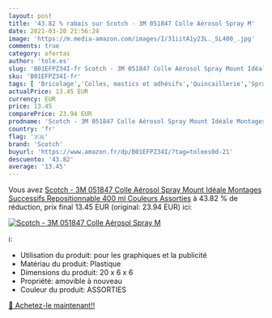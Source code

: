 ```yaml
---
layout: post
title: '43.82 % rabais sur Scotch - 3M 051847 Colle Aérosol Spray M'
date: 2021-03-20 21:56:24
image: 'https://m.media-amazon.com/images/I/31iitA1y23L._SL400_.jpg'
comments: true
category: ofertas
author: 'tole.es'
slug: 'B01EFPZ34I-fr Scotch - 3M 051847 Colle Aérosol Spray Mount Idéale...'
sku: 'B01EFPZ34I-fr'
tags: [ 'Bricolage','Colles, mastics et adhésifs','Quincaillerie','Sprays adhésifs','scotch', ]
actualPrice: 13.45 EUR
currency: EUR
price: 13.45
comparePrice: 23.94 EUR
prodname: 'Scotch - 3M 051847 Colle Aérosol Spray Mount Idéale Montages Successifs Repositionnable 400 ml Couleurs Assorties'
country: 'fr'
flag: '🇫🇷'
brand: 'Scotch'
buyurl: 'https://www.amazon.fr/dp/B01EFPZ34I/?tag=tolees0d-21'
descuento: '43.82'
average: '13.45'
---
```


Vous avez [Scotch - 3M 051847 Colle Aérosol Spray Mount Idéale Montages Successifs Repositionnable 400 ml Couleurs Assorties](https://www.amazon.fr/dp/B01EFPZ34I/?tag=tolees0d-21)  à  43.82 % de réduction, prix final  13.45 EUR (original: 23.94 EUR) ici:

[![Scotch - 3M 051847 Colle Aérosol Spray M](https://m.media-amazon.com/images/I/31iitA1y23L._SL400_.jpg)](https://www.amazon.fr/dp/B01EFPZ34I/?tag=tolees0d-21)

ℹ️:

- Utilisation du produit: pour les graphiques et la publicité
- Matériau du produit: Plastique
- Dimensions du produit: 20 x 6 x 6
- Propriété: amovible à nouveau
- Couleur du produit: ASSORTIES

[🛒 Achetez-le maintenant!!](https://www.amazon.fr/dp/B01EFPZ34I/?tag=tolees0d-21)
